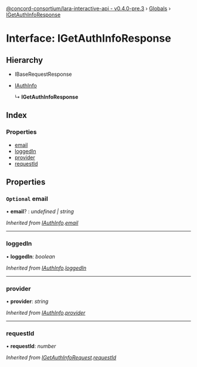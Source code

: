 [@concord-consortium/lara-interactive-api - v0.4.0-pre.3](../README.md) › [Globals](../globals.md) › [IGetAuthInfoResponse](igetauthinforesponse.md)

# Interface: IGetAuthInfoResponse

## Hierarchy

* IBaseRequestResponse

* [IAuthInfo](iauthinfo.md)

  ↳ **IGetAuthInfoResponse**

## Index

### Properties

* [email](igetauthinforesponse.md#optional-email)
* [loggedIn](igetauthinforesponse.md#loggedin)
* [provider](igetauthinforesponse.md#provider)
* [requestId](igetauthinforesponse.md#requestid)

## Properties

### `Optional` email

• **email**? : *undefined | string*

*Inherited from [IAuthInfo](iauthinfo.md).[email](iauthinfo.md#optional-email)*

___

###  loggedIn

• **loggedIn**: *boolean*

*Inherited from [IAuthInfo](iauthinfo.md).[loggedIn](iauthinfo.md#loggedin)*

___

###  provider

• **provider**: *string*

*Inherited from [IAuthInfo](iauthinfo.md).[provider](iauthinfo.md#provider)*

___

###  requestId

• **requestId**: *number*

*Inherited from [IGetAuthInfoRequest](igetauthinforequest.md).[requestId](igetauthinforequest.md#requestid)*
